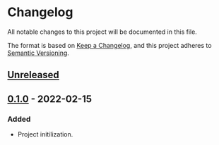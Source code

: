 # Changelog

All notable changes to this project will be documented in this file.

The format is based on [Keep a Changelog](https://keepachangelog.com/en/1.0.0/),
and this project adheres to [Semantic Versioning](https://semver.org/spec/v2.0.0.html).



## [Unreleased]

## [0.1.0] - 2022-02-15

### Added

- Project initilization.


[Unreleased]: https://github.com/giantswarm/giantswarm/compare/v0.1.0...HEAD
[0.1.0]: https://github.com/giantswarm/giantswarm/releases/tag/v0.1.0
